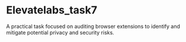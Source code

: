 # Elevatelabs_task7
A practical task focused on auditing browser extensions to identify and mitigate potential privacy and security risks.
